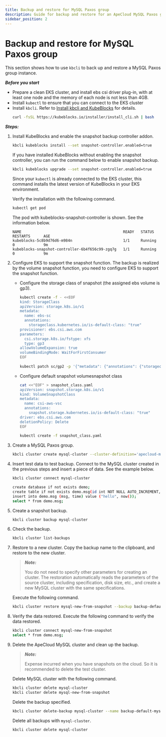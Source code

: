 ```yaml
---
title: Backup and restore for MySQL Paxos group
description: Guide for backup and restore for an ApeCloud MySQL Paxos group
sidebar_position: 2
---
```


# Backup and restore for MySQL Paxos group 
This section shows how to use `kbcli` to back up and restore a MySQL Paxos group instance.

***Before you start***

- Prepare a clean EKS cluster, and install ebs csi driver plug-in, with at least one node and the memory of each node is not less than 4GB.
- Install `kubectl` to ensure that you can connect to the EKS cluster 
- Install `kbcli`. Refer to [Install kbcli and KubeBlocks](./../../installation/install-and-uninstall-kbcli-and-kubeblocks.md) for details.
   ```bash
   curl -fsSL https://kubeblocks.io/installer/install_cli.sh | bash
   ```

***Steps:***

1. Install KubeBlocks and enable the snapshot backup controller addon.
   ```bash
   kbcli kubeblocks install --set snapshot-controller.enabled=true
   ```
   If you have installed KubeBlocks without enabling the snapshot controller, you can run the command below to enable snapshot backup.
   ```bash
   kbcli kubeblocks upgrade --set snapshot-controller.enabled=true
   ```   
   Since your `kubectl` is already connected to the EKS cluster, this command installs the latest version of KubeBlocks in your EKS environment.

   Verify the installation with the following command.
   ```bash
   kubectl get pod
   ```

   The pod with kubeblocks-snapshot-controller is shown. See the information below.
   ```
   NAME                                              READY   STATUS             RESTARTS      AGE
   kubeblocks-5c8b9d76d6-m984n                       1/1     Running            0             9m
   kubeblocks-snapshot-controller-6b4f656c99-zgq7g   1/1     Running            0             9m
   ```
2. Configure EKS to support the snapshot function.
   The backup is realized by the volume snapshot function, you need to configure EKS to support the snapshot function.
    - Configure the storage class of snapshot (the assigned ebs volume is gp3).
       ```bash
       kubectl create -f - <<EOF
       kind: StorageClass
       apiVersion: storage.k8s.io/v1
       metadata:
         name: ebs-sc
         annotations:
           storageclass.kubernetes.io/is-default-class: "true"
       provisioner: ebs.csi.aws.com
       parameters:
         csi.storage.k8s.io/fstype: xfs
         type: gp3
       allowVolumeExpansion: true
       volumeBindingMode: WaitForFirstConsumer
       EOF
  
       kubectl patch sc/gp2 -p '{"metadata": {"annotations": {"storageclass.kubernetes.io/is-default-class": "false"}}}'
       ```
    - Configure default snapshot volumesnapshot class
       ```bash
       cat <<"EOF" > snapshot_class.yaml
       apiVersion: snapshot.storage.k8s.io/v1
       kind: VolumeSnapshotClass
       metadata:
         name: csi-aws-vsc
         annotations:
           snapshot.storage.kubernetes.io/is-default-class: "true"
       driver: ebs.csi.aws.com
       deletionPolicy: Delete
       EOF
  
       kubectl create -f snapshot_class.yaml
       ```
3. Create a MySQL Paxos group. 
   ```bash
   kbcli cluster create mysql-cluster --cluster-definition='apecloud-mysql' --set replicas=3
   ```
4. Insert test data to test backup.
   Connect to the MySQL cluster created in the previous steps and insert a piece of data. See the example below.
   ```bash
   kbcli cluster connect mysql-cluster
   
   create database if not exists demo;
   create table if not exists demo.msg(id int NOT NULL AUTO_INCREMENT, msg text, time datetime, PRIMARY KEY (id));
   insert into demo.msg (msg, time) value ("hello", now());
   select * from demo.msg;
   ```
  
5. Create a snapshot backup.
    ```bash
    kbcli cluster backup mysql-cluster
    ```
6. Check the backup.
    ```bash
    kbcli cluster list-backups
    ```
7. Restore to a new cluster.
   Copy the backup name to the clipboard, and restore to the new cluster. 
   > ***Note:*** 
   > 
   > You do not need to specify other parameters for creating an cluster. The restoration automatically reads the parameters of the source cluster, including specification, disk size, etc., and create a new MySQL cluster with the same specifications. 

   Execute the following command.
   ```bash
   kbcli cluster restore mysql-new-from-snapshot --backup backup-default-mysql-cluster-20221124113440
   ```
8. Verify the data restored.
   Execute the following command to verify the data restored.
   ```bash
   kbcli cluster connect mysql-new-from-snapshot
   select * from demo.msg;
   ```
9. Delete the ApeCloud MySQL cluster and clean up the backup.
   > ***Note:***
   > 
   > Expense incurred when you have snapshots on the cloud. So it is recommended to delete the test cluster.
  
   Delete MySQL cluster with the following command.
   ```bash
   kbcli cluster delete mysql-cluster
   kbcli cluster delete mysql-new-from-snapshot
   ```
   Delete the backup specified.

   ```bash
   kbcli cluster delete-backup mysql-cluster --name backup-default-mysql-cluster-20221124113440 
   ```
   Delete all backups with `mysql-cluster`.
   ```bash
   kbcli cluster delete mysql-cluster
   ```